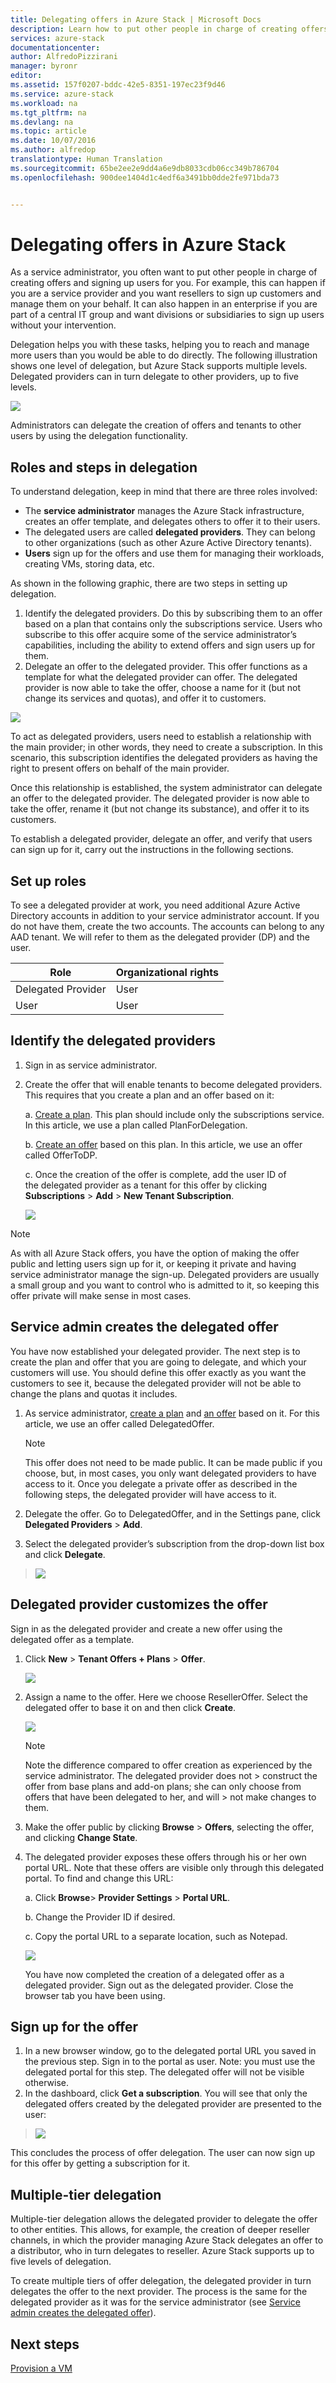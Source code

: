 ```yaml
---
title: Delegating offers in Azure Stack | Microsoft Docs
description: Learn how to put other people in charge of creating offers and signing up users for you.
services: azure-stack
documentationcenter: 
author: AlfredoPizzirani
manager: byronr
editor: 
ms.assetid: 157f0207-bddc-42e5-8351-197ec23f9d46
ms.service: azure-stack
ms.workload: na
ms.tgt_pltfrm: na
ms.devlang: na
ms.topic: article
ms.date: 10/07/2016
ms.author: alfredop
translationtype: Human Translation
ms.sourcegitcommit: 65be2ee2e9dd4a6e9db8033cdb06cc349b786704
ms.openlocfilehash: 900dee1404d1c4edf6a3491bb0dde2fe971bda73


---
```

# <a name="delegating-offers-in-azure-stack"></a>Delegating offers in Azure Stack
As a service administrator, you often want to put other people in charge of creating offers and signing up users for you. For example, this can happen if you are a service provider and you want resellers to sign up customers and manage them on your behalf. It can also happen in an enterprise if you are part of a central IT group and want divisions or subsidiaries to sign up users without your intervention.

Delegation helps you with these tasks, helping you to reach and manage more users than you would be able to do directly. The following illustration shows one level of delegation, but Azure Stack supports multiple levels. Delegated providers can in turn delegate to other providers, up to five levels.

![](media/azure-stack-delegated-provider/image1.png)

Administrators can delegate the creation of offers and tenants to other users by using the delegation functionality.

## <a name="roles-and-steps-in-delegation"></a>Roles and steps in delegation
To understand delegation, keep in mind that there are three roles involved:

* The **service administrator** manages the Azure Stack infrastructure, creates an offer template, and delegates others to offer it to their users.
* The delegated users are called **delegated providers**. They can belong to other organizations (such as other Azure Active Directory tenants).
* **Users** sign up for the offers and use them for managing their workloads, creating VMs, storing data, etc.

As shown in the following graphic, there are two steps in setting up delegation.

1. Identify the delegated providers. Do this by subscribing them to an offer based on a plan that contains only the subscriptions service.
   Users who subscribe to this offer acquire some of the service administrator’s capabilities, including the ability to extend offers and sign users up for them.
2. Delegate an offer to the delegated provider. This offer functions as a template for what the delegated provider can offer. The delegated provider is now able to take the offer, choose a name for it (but not change its services and quotas), and offer it to customers.

![](media/azure-stack-delegated-provider/image2.png)

To act as delegated providers, users need to establish a relationship with the main provider; in other words, they need to create a subscription. In this scenario, this subscription identifies the delegated providers as having the right to present offers on behalf of the main provider.

Once this relationship is established, the system administrator can delegate an offer to the delegated provider. The delegated provider is now able to take the offer, rename it (but not change its substance), and offer it to its customers.

To establish a delegated provider, delegate an offer, and verify that users can sign up for it, carry out the instructions in the following sections.

## <a name="set-up-roles"></a>Set up roles
To see a delegated provider at work, you need additional Azure Active Directory accounts in addition to your service administrator account. If you do not have them, create the two accounts. The accounts can belong to any AAD tenant. We will refer to them as the delegated provider (DP) and the user.

| **Role** | **Organizational rights** |
| --- | --- |
| Delegated Provider |User |
| User |User |

## <a name="identify-the-delegated-providers"></a>Identify the delegated providers
1. Sign in as service administrator.
2. Create the offer that will enable tenants to become delegated providers. This requires that you create a plan and an offer based on it:
   
   a.  [Create a plan](azure-stack-create-plan.md).
       This plan should include only the subscriptions service. In this article, we use a plan called PlanForDelegation.
   
   b.  [Create an offer](azure-stack-create-offer.md)
       based on this plan. In this article, we use an offer called OfferToDP.
   
   c.  Once the creation of the offer is complete, add the user ID of   
       the delegated provider as a tenant for this offer by clicking     **Subscriptions** &gt; **Add** &gt; **New Tenant Subscription**.
   
   ![](media/azure-stack-delegated-provider/image3.png)

> [!NOTE]
> As with all Azure Stack offers, you have the option of making the offer public and letting users sign up for it, or keeping it private and having service administrator manage the sign-up. Delegated providers are usually a small group and you want to control who is admitted to it, so keeping this offer private will make sense in most cases.
> 
> 

## <a name="service-admin-creates-the-delegated-offer"></a>Service admin creates the delegated offer
You have now established your delegated provider. The next step is to create the plan and offer that you are going to delegate, and which your customers will use. You should define this offer exactly as you want the customers to see it, because the delegated provider will not be able to change the plans and quotas it includes.

1. As service administrator, [create a plan](azure-stack-create-plan.md) and [an offer](azure-stack-create-offer.md) based on it. For this article, we use an offer called DelegatedOffer.
   
   > [!NOTE]
   > This offer does not need to be made public. It can be made public if you choose, but, in most cases, you only want delegated providers to have access to it. Once you delegate a private offer as described in the following steps, the delegated provider will have access to it.
   > 
   > 
2. Delegate the offer. Go to DelegatedOffer, and in the Settings pane, click **Delegated Providers** &gt; **Add**.
3. Select the delegated provider’s subscription from the drop-down list box and click **Delegate**.

> ![](media/azure-stack-delegated-provider/image4.png)
> 
> 

## <a name="delegated-provider-customizes-the-offer"></a>Delegated provider customizes the offer
Sign in as the delegated provider and create a new offer using the delegated offer as a template.

1. Click **New** &gt; **Tenant Offers + Plans** &gt; **Offer**.

    ![](media/azure-stack-delegated-provider/image5.png)


1. Assign a name to the offer. Here we choose ResellerOffer. Select the delegated offer to base it on and then click **Create**.
   
   ![](media/azure-stack-delegated-provider/image6.png)

    >[!NOTE] 
    > Note the difference compared to offer creation as experienced by the service administrator. The delegated provider does not           > construct the offer from base plans and add-on plans; she can only choose from offers that have been delegated to her, and will       > not make changes to them.

1. Make the offer public by clicking **Browse** &gt; **Offers**, selecting the offer, and clicking **Change State**.
2. The delegated provider exposes these offers through his or her own portal URL. Note that these offers are visible only through this    delegated portal. To find and change this URL:
   
    a.  Click **Browse**&gt; **Provider Settings** &gt; **Portal URL**.
   
    b.  Change the Provider ID if desired.
   
    c.  Copy the portal URL to a separate location, such as Notepad.
   
    ![](media/azure-stack-delegated-provider/image7.png)
   
   <!-- -->
   You have now completed the creation of a delegated offer as a delegated provider. Sign out as the delegated provider. Close the browser tab you have been using.

## <a name="sign-up-for-the-offer"></a>Sign up for the offer
1. In a new browser window, go to the delegated portal URL you saved in the previous step. Sign in to the portal as user. Note: you must use the delegated portal for this step. The delegated offer will not be visible otherwise.
2. In the dashboard, click **Get a subscription**. You will see that only the delegated offers created by the delegated provider are presented to the user:

> ![](media/azure-stack-delegated-provider/image8.png)
> 
> 

This concludes the process of offer delegation. The user can now sign up for this offer by getting a subscription for it.

## <a name="multiple-tier-delegation"></a>Multiple-tier delegation
Multiple-tier delegation allows the delegated provider to delegate the offer to other entities. This allows, for example, the creation of deeper reseller channels, in which the provider managing Azure Stack delegates an offer to a distributor, who in turn delegates to reseller.
Azure Stack supports up to five levels of delegation.

To create multiple tiers of offer delegation, the delegated provider in turn delegates the offer to the next provider. The process is the same for the delegated provider as it was for the service administrator (see [Service admin creates the delegated offer](#service-admin-creates-the-delegated-offer)).

## <a name="next-steps"></a>Next steps
[Provision a VM](azure-stack-provision-vm.md)




<!--HONumber=Nov16_HO3-->


